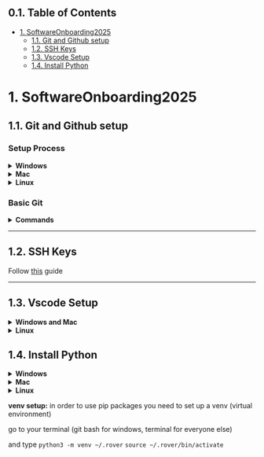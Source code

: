 ## 0.1. Table of Contents
- [1. SoftwareOnboarding2025](#1-softwareonboarding2025)
  - [1.1. Git and Github setup](#11-git-and-github-setup)
  - [1.2. SSH Keys](#12-ssh-keys)
  - [1.3. Vscode Setup](#13-vscode-setup)
  - [1.4. Install Python](#14-install-python)

# 1. SoftwareOnboarding2025

## 1.1. Git and Github setup
### Setup Process
<details>
<summary><strong>Windows</strong></summary>

install [git](https://git-scm.com/downloads)

</details>

<details>
<summary><strong>Mac</strong></summary>

Open terminal, paste this command and press enter to install homebrew  
`/bin/bash -c "$(curl -fsSL https://raw.githubusercontent.com/Homebrew/install/HEAD/install.sh)"`

Then use brew to install git  
`brew install git`

</details>

<details>
<summary><strong>Linux</strong></summary>

here's an example for Ubuntu, other distros will be similar but with a different package manager  
`sudo apt update`  
`sudo apt upgrade`  
`sudo apt install git`

</details>

### Basic Git

<details>
<summary><strong>Commands</strong></summary>
To update local files:
```bash
git pull
```

To update the Git repository to match local files:
```bash
git add .
git commit -m "{Commit Message})"
git push
```
</details>

---

## 1.2. SSH Keys

Follow [this](https://docs.github.com/en/authentication/connecting-to-github-with-ssh/generating-a-new-ssh-key-and-adding-it-to-the-ssh-agent) guide

---

## 1.3. Vscode Setup

<details>
<summary><strong>Windows and Mac</strong></summary>

install [vscode](https://code.visualstudio.com/download)

</details>

<details>
<summary><strong>Linux</strong></summary>

here's an example for Ubuntu, other distros will be similar but with a different package manager  
`sudo snap install --classic code`

</details>


## 1.4. Install Python

<details>
<summary><strong>Windows</strong></summary>

install [python](https://www.python.org/downloads/)
**when it prompts you, select "Add to PATH"**

</details>

<details>

<summary><strong>Mac</strong></summary>

`brew install python`

</details>

<details>

<summary><strong>Linux</strong></summary>

`sudo apt install python3`
`sudo apt install python3-pip`

</details>

**venv setup:**
in order to use pip packages you need to set up a venv (virtual environment)

go to your terminal (git bash for windows, terminal for everyone else)

and type 
`python3 -m venv ~/.rover`
`source ~/.rover/bin/activate` 




 
